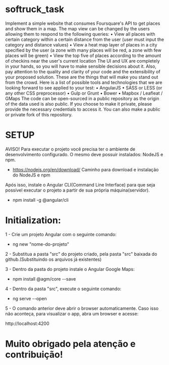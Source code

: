 # softruck_task
Implement a simple website that consumes Foursquare's API to get places and show them in a map. The map view can be changed by the users allowing them to respond to the following queries: • View all places with certain category within a certain distance from the user (user must input the category and distance values) • View a heat map layer of places in a city specified by the user (a zone with many places will be red, a zone with few places will be green) • View the top five of places according to the amount of checkins near the user's current location The UI and UX are completely in your hands, so you will have to make sensible decisions about it. Also, pay attention to the quality and clarity of your code and the extensibility of your proposed solution. These are the things that will make you stand out from the crowd. Here is a list of possible tools and technologies that we are looking forward to see applied to your test: • AngularJS • SASS or LESS (or any other CSS preprocessor) • Gulp or Grunt • Bower • Mapbox / Leafleat / GMaps The code can be open-sourced in a public repository as the origin of the data used is also public. If you choose to make it private, please provide the necessary credentials to access it. You can also make a public or private fork of this repository.

# SETUP
AVISO!
Para executar o projeto você precisa ter o ambiente de desenvolvimento configurado. O mesmo deve possuir instalados: NodeJS e npm.

- https://nodejs.org/en/download/ Caminho para download e instalação do NodeJS e npm

Após isso, instale o Angular CLI(Command Line Interface) para que seja possível executar o projeto a partir de sua própria máquina(servidor).

- npm install -g @angular/cli 

# Initialization:
1 - Crie um projeto Angular com o seguinte comando:
  - ng new "nome-do-projeto"

2 - Substitua a pasta "src" do projeto criado, pela pasta "src" baixada do github.(Substituindo os arquivos já existentes)

3 - Dentro da pasta do projeto instale o Angular Google Maps:

  - npm install @agm/core --save

4 - Dentro da pasta "src", execute o seguinte comando:

  - ng serve --open
  
5 - O comando anterior deve abrir o browser automaticamente. Caso isso não aconteça, para visualizar o app, abra um browser e acesse: 

http://localhost:4200



#	Muito obrigado pela atenção e contribuição!
